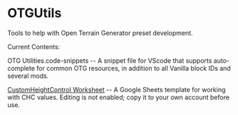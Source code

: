 # OTGUtils
Tools to help with Open Terrain Generator preset development.

Current Contents:

OTG Utilities.code-snippets -- A snippet file for VScode that supports auto-complete for common OTG resources, in addition to all Vanilla block IDs and several mods.

[CustomHeightControl Worksheet](https://docs.google.com/spreadsheets/d/1dSklabHyzcGs6Q6xZoG-X24nCHNKlnoJ_WUBMqP7ans/edit?usp=sharing) -- A Google Sheets template for working with CHC values. Editing is not enabled; copy it to your own account before use.
